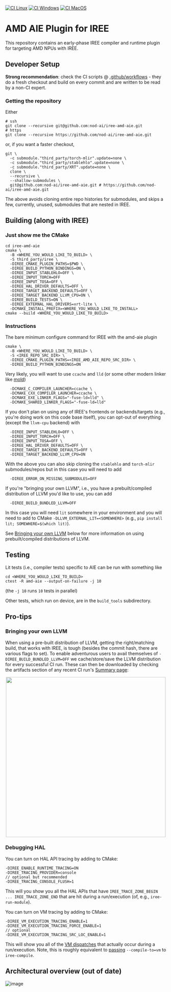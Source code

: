 [![CI Linux](https://github.com/nod-ai/iree-amd-aie/actions/workflows/ci-linux.yml/badge.svg)](https://github.com/nod-ai/iree-amd-aie/actions/workflows/ci-linux.yml)
[![CI Windows](https://github.com/nod-ai/iree-amd-aie/actions/workflows/ci-windows.yml/badge.svg)](https://github.com/nod-ai/iree-amd-aie/actions/workflows/ci-windows.yml)
[![CI MacOS](https://github.com/nod-ai/iree-amd-aie/actions/workflows/ci-macos.yml/badge.svg)](https://github.com/nod-ai/iree-amd-aie/actions/workflows/ci-macos.yml)

# AMD AIE Plugin for IREE

This repository contains an early-phase IREE compiler and runtime plugin for targeting AMD NPUs with IREE.

## Developer Setup

**Strong recommendation**: check the CI scripts @ [.github/workflows](.github/workflows) - they do a fresh checkout and build on every commit and are written to be read by a non-CI expert.

### Getting the repository

Either

```
# ssh
git clone --recursive git@github.com:nod-ai/iree-amd-aie.git
# https
git clone --recursive https://github.com/nod-ai/iree-amd-aie.git
```

or, if you want a faster checkout,

```
git \
  -c submodule."third_party/torch-mlir".update=none \
  -c submodule."third_party/stablehlo".update=none \
  -c submodule."third_party/XRT".update=none \
  clone \
  --recursive \
  --shallow-submodules \
  git@github.com:nod-ai/iree-amd-aie.git # https://github.com/nod-ai/iree-amd-aie.git
```

The above avoids cloning entire repo histories for submodules, and skips a few, currently, unused, 
submodules that are nested in IREE.

## Building (along with IREE)

### Just show me the CMake

```
cd iree-amd-aie
cmake \
  -B <WHERE_YOU_WOULD_LIKE_TO_BUILD> \
  -S third_party/iree \
  -DIREE_CMAKE_PLUGIN_PATHS=$PWD \
  -DIREE_BUILD_PYTHON_BINDINGS=ON \
  -DIREE_INPUT_STABLEHLO=OFF \
  -DIREE_INPUT_TORCH=OFF 
  -DIREE_INPUT_TOSA=OFF \
  -DIREE_HAL_DRIVER_DEFAULTS=OFF \
  -DIREE_TARGET_BACKEND_DEFAULTS=OFF \
  -DIREE_TARGET_BACKEND_LLVM_CPU=ON \
  -DIREE_BUILD_TESTS=ON \
  -DIREE_EXTERNAL_HAL_DRIVERS=xrt-lite \
  -DCMAKE_INSTALL_PREFIX=<WHERE_YOU_WOULD_LIKE_TO_INSTALL>
cmake --build <WHERE_YOU_WOULD_LIKE_TO_BUILD>
```

### Instructions

The bare minimum configure command for IREE with the amd-aie plugin 

```
cmake \
  -B <WHERE_YOU_WOULD_LIKE_TO_BUILD> \
  -S <IREE_REPO_SRC_DIR> \
  -DIREE_CMAKE_PLUGIN_PATHS=<IREE_AMD_AIE_REPO_SRC_DIR> \
  -DIREE_BUILD_PYTHON_BINDINGS=ON
```

Very likely, you will want to use `ccache` and `lld` (or some other modern linker like [mold](https://github.com/rui314/mold))

```
  -DCMAKE_C_COMPILER_LAUNCHER=ccache \
  -DCMAKE_CXX_COMPILER_LAUNCHER=ccache \
  -DCMAKE_EXE_LINKER_FLAGS="-fuse-ld=lld" \
  -DCMAKE_SHARED_LINKER_FLAGS="-fuse-ld=lld"
```

If you don't plan on using any of IREE's frontends or backends/targets (e.g., you're doing work on this code base itself),
you can opt-out of everything (except the `llvm-cpu` backend) with

```
  -DIREE_INPUT_STABLEHLO=OFF \
  -DIREE_INPUT_TORCH=OFF \
  -DIREE_INPUT_TOSA=OFF \
  -DIREE_HAL_DRIVER_DEFAULTS=OFF \
  -DIREE_TARGET_BACKEND_DEFAULTS=OFF \
  -DIREE_TARGET_BACKEND_LLVM_CPU=ON 
```

With the above you can also skip cloning the `stablehlo` and `torch-mlir` submodules/repos but in this case you will need to add

```
  -DIREE_ERROR_ON_MISSING_SUBMODULES=OFF
```

If you're "bringing your own LLVM", i.e., you have a prebuilt/compiled distribution of LLVM you'd like to use, you can add

```
  -DIREE_BUILD_BUNDLED_LLVM=OFF
```

In this case you will need `lit` somewhere in your environment and you will need to add to CMake `-DLLVM_EXTERNAL_LIT=<SOMEWHERE>` 
(e.g., `pip install lit; SOMEWHERE=$(which lit)`).

See [Bringing your own LLVM](#bringing-your-own-llvm) below for more information on using prebuilt/compiled distributions of LLVM.

## Testing

Lit tests (i.e., compiler tests) specific to AIE can be run with something like 

```
cd <WHERE_YOU_WOULD_LIKE_TO_BUILD>
ctest -R amd-aie --output-on-failure -j 10
```

(the `-j 10` runs `10` tests in parallel)

Other tests, which run on device, are in the `build_tools` subdirectory. 

## Pro-tips

### Bringing your own LLVM

When using a pre-built distribution of LLVM, getting the right/matching build, that works with IREE, is tough (besides the commit hash, there are various flags to set).
To enable adventurous users to avail themselves of `-DIREE_BUILD_BUNDLED_LLVM=OFF` we cache/store/save the LLVM distribution for every successful CI run.
These can then be downloaded by checking the artifacts section of any recent CI run's [Summary page](https://github.com/nod-ai/iree-amd-aie/actions/runs/10713474448):

<p align="center">
<img src="https://github.com/user-attachments/assets/97fdeff2-41af-4a6d-a072-6ef0a1ec5695" width="500">
</p>


### Debugging HAL

You can turn on HAL API tracing by adding to CMake:

```
-DIREE_ENABLE_RUNTIME_TRACING=ON
-DIREE_TRACING_PROVIDER=console
// optional but recommended
-DIREE_TRACING_CONSOLE_FLUSH=1
```

This will you show you all the HAL APIs that have `IREE_TRACE_ZONE_BEGIN ... IREE_TRACE_ZONE_END` that are hit during a run/execution (of, e.g., `iree-run-module`).

You can turn on VM tracing by adding to CMake:

```
-DIREE_VM_EXECUTION_TRACING_ENABLE=1
-DIREE_VM_EXECUTION_TRACING_FORCE_ENABLE=1
// optional
-DIREE_VM_EXECUTION_TRACING_SRC_LOC_ENABLE=1
```

This will show you all of the [VM dispatches](https://github.com/iree-org/iree/blob/0e8a5737dfe49a48a4e9c15ba7a7d24dd2fd7623/runtime/src/iree/vm/bytecode/dispatch.c#L661) that actually occur during a run/execution.
Note, this is roughly equivalent to [passing](https://github.com/nod-ai/iree-amd-aie/blob/737092791dc2428ad71bc172f69804c583b0f60e/build_tools/ci/run_matmul_test.sh#L420) `--compile-to=vm` to `iree-compile`.

## Architectural overview (out of date)

![image](https://github.com/nod-ai/iree-amd-aie/assets/74956/3fa73139-5fdf-4658-86c3-0705352c4ea0)

